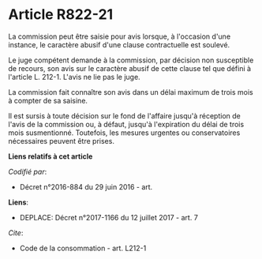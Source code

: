 # Article R822-21

La commission peut être saisie pour avis lorsque, à l'occasion d'une instance, le caractère abusif d'une clause contractuelle
est soulevé. 

Le juge compétent demande à la commission, par décision non susceptible de recours, son avis sur le caractère abusif de cette
clause tel que défini à l'article L. 212-1. L'avis ne lie pas le juge. 

La commission fait connaître son avis dans un délai maximum de trois mois à compter de sa saisine. 

Il est sursis à toute décision sur le fond de l'affaire jusqu'à réception de l'avis de la commission ou, à défaut, jusqu'à
l'expiration du délai de trois mois susmentionné. Toutefois, les mesures urgentes ou conservatoires nécessaires peuvent être
prises.

**Liens relatifs à cet article**

_Codifié par_:

  - Décret n°2016-884 du 29 juin 2016 - art.

**Liens**:

  - DEPLACE: Décret n°2017-1166 du 12 juillet 2017 - art. 7

_Cite_:

  - Code de la consommation - art. L212-1
